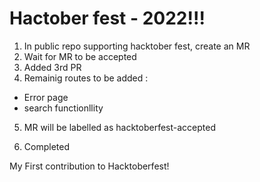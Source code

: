 # Hactober fest - 2022!!!

1. In public repo supporting hacktober fest, create an MR
2. Wait for MR to be accepted
3. Added 3rd PR
4. Remainig routes to be added : 
  - Error page
  - search functionllity

5. MR will be labelled as hacktoberfest-accepted



7. Completed

My First contribution to Hacktoberfest!

